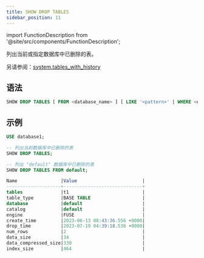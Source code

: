 ```yaml
---
title: SHOW DROP TABLES
sidebar_position: 11
---
```

import FunctionDescription from '@site/src/components/FunctionDescription';

<FunctionDescription description="引入或更新于：v1.2.203"/>

列出当前或指定数据库中已删除的表。

另请参阅：[system.tables_with_history](../../../00-sql-reference/20-system-tables/system-tables-with-history.md)

## 语法

```sql
SHOW DROP TABLES [ FROM <database_name> ] [ LIKE '<pattern>' | WHERE <expr> ]
```

## 示例

```sql
USE database1;

-- 列出当前数据库中已删除的表
SHOW DROP TABLES;

-- 列出 "default" 数据库中已删除的表
SHOW DROP TABLES FROM default;

Name                |Value                        |
--------------------+-----------------------------+
tables              |t1                           |
table_type          |BASE TABLE                   |
database            |default                      |
catalog             |default                      |
engine              |FUSE                         |
create_time         |2023-06-13 08:43:36.556 +0000|
drop_time           |2023-07-19 04:39:18.536 +0000|
num_rows            |2                            |
data_size           |34                           |
data_compressed_size|330                          |
index_size          |464                          |
```